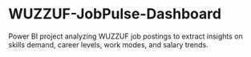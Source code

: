# WUZZUF-JobPulse-Dashboard
Power BI project analyzing WUZZUF job postings to extract insights on skills demand, career levels, work modes, and salary trends.
